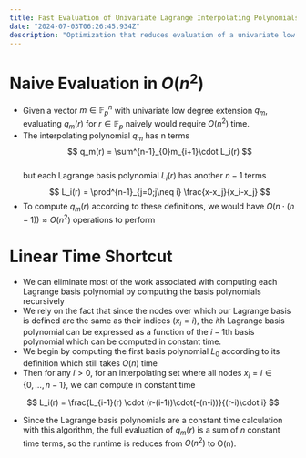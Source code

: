 ```yaml
---  
title: Fast Evaluation of Univariate Lagrange Interpolating Polynomials  
date: "2024-07-03T06:26:45.934Z"  
description: "Optimization that reduces evaluation of a univariate low degree extension at a field element from $O(n^2)$ to $O(n)$ time"
---  
```

# Naive Evaluation  in $O(n^2)$
- Given a vector $m \in \mathbb{F}_p^n$ with univariate low degree extension $q_m$, evaluating $q_m(r)$ for $r \in \mathbb{F}_p$ naively would require $O(n^2)$ time.
- The interpolating polynomial $q_m$ has n terms  
  $$  
  q_m(r) = \sum^{n-1}_{0}m_{i+1}\cdot L_i(r)  
  $$  
  but each Lagrange basis polynomial $L_i(r)$ has another $n-1$ terms  
  $$  
  L_i(r) = \prod^{n-1}_{j=0;j\neq i} \frac{x-x_j}{x_i-x_j}  
  $$
- To compute $q_m(r)$ according to these definitions, we would have $O(n\cdot(n-1)) \approx O(n^2)$ operations to perform
# Linear Time Shortcut
- We can eliminate most of the work associated with computing each Lagrange basis polynomial by computing the basis polynomials recursively
- We rely on the fact that since the nodes over which our Lagrange basis is defined are the same as their indices ($x_i = i$), the $i$th Lagrange basis polynomial can be expressed as a function of the $i-1$th basis polynomial which can be computed in constant time.
- We begin by computing the first basis polynomial $L_0$ according to its definition which still takes $O(n)$ time
- Then for any $i>0$, for an interpolating set where all nodes $x_i = i \in \{0,\dots,n-1\}$, we can compute in constant time

$$  
L_i(r) = \frac{L_{i-1}(r) \cdot (r-(i-1))\cdot(-(n-i))}{(r-i)\cdot i}  
$$
- Since the Lagrange basis polynomials are a constant time calculation with this algorithm, the full evaluation of $q_m(r)$ is a sum of $n$ constant time terms, so the runtime is reduces from $O(n^2)$ to O(n).